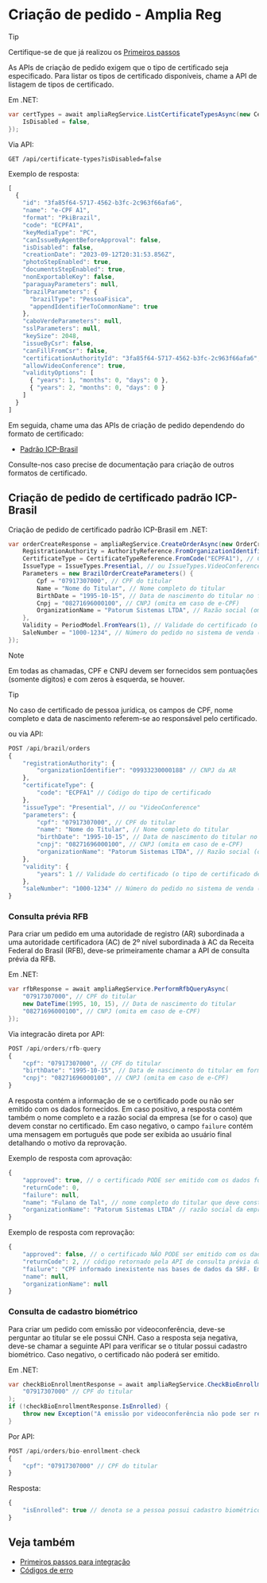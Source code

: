 ﻿# Criação de pedido - Amplia Reg

> [!TIP]
> Certifique-se de que já realizou os [Primeiros passos](get-started.md)

As APIs de criação de pedido exigem que o tipo de certificado seja especificado. Para listar os tipos de certificado disponíveis, chame a
API de listagem de tipos de certificado.

Em .NET:

```cs
var certTypes = await ampliaRegService.ListCertificateTypesAsync(new CertificateTypeListParameters {
	IsDisabled = false,
});
```

Via API:

```
GET /api/certificate-types?isDisabled=false
```

Exemplo de resposta:

```js
[
  {
    "id": "3fa85f64-5717-4562-b3fc-2c963f66afa6",
    "name": "e-CPF A1",
    "format": "PkiBrazil",
    "code": "ECPFA1",
    "keyMediaType": "PC",
    "canIssueByAgentBeforeApproval": false,
    "isDisabled": false,
    "creationDate": "2023-09-12T20:31:53.856Z",
    "photoStepEnabled": true,
    "documentsStepEnabled": true,
    "nonExportableKey": false,
    "paraguayParameters": null,
    "brazilParameters": {
      "brazilType": "PessoaFisica",
      "appendIdentifierToCommonName": true
    },
    "caboVerdeParameters": null,
    "sslParameters": null,
    "keySize": 2048,
    "issueByCsr": false,
    "canFillFromCsr": false,
    "certificationAuthorityId": "3fa85f64-5717-4562-b3fc-2c963f66afa6",
    "allowVideoConference": true,
    "validityOptions": [
      { "years": 1, "months": 0, "days": 0 },
      { "years": 2, "months": 0, "days": 0 }
    ]
  }
]
```

Em seguida, chame uma das APIs de criação de pedido dependendo do formato de certificado:

* [Padrão ICP-Brasil](#brazil)

Consulte-nos caso precise de documentação para criação de outros formatos de certificado.

<a name="brazil" />

## Criação de pedido de certificado padrão ICP-Brasil

Criação de pedido de certificado padrão ICP-Brasil em .NET:

```cs
var orderCreateResponse = ampliaRegService.CreateOrderAsync(new OrderCreateRequest<BrazilOrderCreateParameters>() {
	RegistrationAuthority = AuthorityReference.FromOrganizationIdentifier("09933230000188"), // CNPJ da AR
	CertificateType = CertificateTypeReference.FromCode("ECPFA1"), // Código do tipo de certificado
	IssueType = IssueTypes.Presential, // ou IssueTypes.VideoConference
	Parameters = new BrazilOrderCreateParameters() {
		Cpf = "07917307000", // CPF do titular
		Name = "Nome do Titular", // Nome completo do titular
		BirthDate = "1995-10-15", // Data de nascimento do titular no formato aaaa-mm-dd
		Cnpj = "08271696000100", // CNPJ (omita em caso de e-CPF)
		OrganizationName = "Patorum Sistemas LTDA", // Razão social (omita em caso de e-CPF)
	},
	Validity = PeriodModel.FromYears(1), // Validade do certificado (o tipo de certificado deve permitir)
	SaleNumber = "1000-1234", // Número do pedido no sistema de venda (máx. 50 caracteres, pode conter pontuações)
});
```

> [!NOTE]
> Em todas as chamadas, CPF e CNPJ devem ser fornecidos sem pontuações (somente dígitos) e com zeros à esquerda, se houver.

> [!TIP]
> No caso de certificado de pessoa jurídica, os campos de CPF, nome completo e data de nascimento referem-se ao responsável pelo certificado.

ou via API:

```js
POST /api/brazil/orders
{
	"registrationAuthority": {
		"organizationIdentifier": "09933230000188" // CNPJ da AR
	},
	"certificateType": {
		"code": "ECPFA1" // Código do tipo de certificado
	},
	"issueType": "Presential", // ou "VideoConference"
	"parameters": {
		"cpf": "07917307000", // CPF do titular
		"name": "Nome do Titular", // Nome completo do titular
		"birthDate": "1995-10-15", // Data de nascimento do titular no formato aaaa-mm-dd
		"cnpj": "08271696000100", // CNPJ (omita em caso de e-CPF)
		"organizationName": "Patorum Sistemas LTDA", // Razão social (omita em caso de e-CPF)
	},
	"validity": {
		"years": 1 // Validade do certificado (o tipo de certificado deve permitir essa validade)
	},
	"saleNumber": "1000-1234" // Número do pedido no sistema de venda (máx. 50 caracteres, pode conter pontuações)
}
```

### Consulta prévia RFB

Para criar um pedido em uma autoridade de registro (AR) subordinada a uma autoridade certificadora (AC) de 2º nível subordinada à AC da Receita Federal do Brasil (RFB),
deve-se primeiramente chamar a API de consulta prévia da RFB.


Em .NET:

```cs
var rfbResponse = await ampliaRegService.PerformRfbQueryAsync(
	"07917307000", // CPF do titular
	new DateTime(1995, 10, 15), // Data de nascimento do titular
	"08271696000100", // CNPJ (omita em caso de e-CPF)
});
```

Via integracão direta por API:

```js
POST /api/orders/rfb-query
{
	"cpf": "07917307000", // CPF do titular
	"birthDate": "1995-10-15", // Data de nascimento do titular em formato aaaa-mm-dd
	"cnpj": "08271696000100", // CNPJ (omita em caso de e-CPF)
}
```

A resposta contém a informação de se o certificado pode ou não ser emitido com os dados fornecidos. Em caso positivo, a resposta contém também o nome completo
e a razão social da empresa (se for o caso) que devem constar no certificado. Em caso negativo, o campo `failure` contém uma mensagem em português que pode ser
exibida ao usuário final detalhando o motivo da reprovação.

Exemplo de resposta com aprovação:

```js
{
	"approved": true, // o certificado PODE ser emitido com os dados fornecidos na consulta
	"returnCode": 0,
	"failure": null,
	"name": "Fulano de Tal", // nome completo do titular que deve constar no certificado
	"organizationName": "Patorum Sistemas LTDA" // razão social da empresa que deve constar no certificado
}
```

Exemplo de resposta com reprovação:

```js
{
	"approved": false, // o certificado NÃO PODE ser emitido com os dados fornecidos na consulta
	"returnCode": 2, // código retornado pela API de consulta prévia da RFB
	"failure": "CPF informado inexistente nas bases de dados da SRF. Emissão do certificadonão permitida.",
	"name": null,
	"organizationName": null
}
```

### Consulta de cadastro biométrico

Para criar um pedido com emissão por videoconferência, deve-se perguntar ao titular se ele possui CNH. Caso a resposta seja negativa, deve-se chamar a
seguinte API para verificar se o titular possui cadastro biométrico. Caso negativo, o certificado não poderá ser emitido.

Em .NET:

```cs
var checkBioEnrollmentResponse = await ampliaRegService.CheckBioEnrollmentAsync(
	"07917307000" // CPF do titular
);
if (!checkBioEnrollmentResponse.IsEnrolled) {
	throw new Exception("A emissão por videoconferência não pode ser realizada!");
}
```

Por API:

```js
POST /api/orders/bio-enrollment-check
{
	"cpf": "07917307000" // CPF do titular
}
```

Resposta:

```js
{
	"isEnrolled": true // denota se a pessoa possui cadastro biométrico
}
```

## Veja também

* [Primeiros passos para integração](get-started.md)
* [Códigos de erro](error-codes.md)
